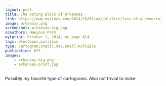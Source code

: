 ```yaml
---
layout: post
title: The Voting Blocs of Arkansas
link: https://www.nytimes.com/2014/10/01/us/politics/loss-of-a-democratic-power-leaves-arkansas-in-doubt-.html#arkansas-voting-blocs
image: arkansas.png
screenshot: arkansas-big.png
coauthors: Haeyoun Park
nytprint: October 1, 2014, on page A14
tags: elections,politics
type: cartogram,static,map,small-multiple
publication: NYT
images:
    - arkansas-big.png
    - arkansas-print.jpg
---
```


Possibly my favorite type of cartograms. Also not trivial to make.
